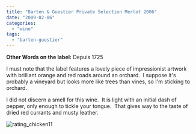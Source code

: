 ```yaml
---
title: "Barten & Guestier Private Selection Merlot 2006"
date: "2009-02-06"
categories:
  - "wine"
tags:
  - "barten-guestier"
---
```


**Other Words on the label:** Depuis 1725

I must note that the label features a lovely piece of impressionist artwork with brilliant orange and red roads around an orchard.  I suppose it's probably a vineyard but looks more like trees than vines, so I'm sticking to orchard.

I did not discern a smell for this wine.  It is light with an initial dash of pepper, only enough to tickle your tongue.  That gives way to the taste of dried red currants and musty leather.

![rating_chicken11](http://s3.amazonaws.com/thegourmez-wpmedia/2009/02/rating_chicken11.gif "rating_chicken11")
